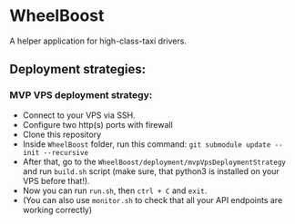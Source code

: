 # WheelBoost
A helper application for high-class-taxi drivers.

## Deployment strategies:

### MVP VPS deployment strategy:
+ Connect to your VPS via SSH.
+ Configure two http(s) ports with firewall
+ Clone this repository
+ Inside `WheelBoost` folder, run this command: `git submodule update --init --recursive` 
+ After that, go to the `WheelBoost/deployment/mvpVpsDeploymentStrategy` and run `build.sh` script (make sure, that python3 is installed on your VPS before that!). 
+ Now you can run `run.sh`, then `ctrl + C` and `exit`.
+ (You can also use `monitor.sh` to check that all your API endpoints are working correctly)
